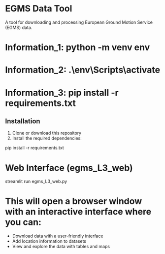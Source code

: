 # EGMS Data Tool

A tool for downloading and processing European Ground Motion Service (EGMS) data.
# Information_1: python -m venv env    
# Information_2: .\env\Scripts\activate
# Information_3: pip install -r requirements.txt

## Installation
1. Clone or download this repository
2. Install the required dependencies:

pip install -r requirements.txt

# Web Interface (egms_L3_web)
streamlit run egms_L3_web.py 

# This will open a browser window with an interactive interface where you can:
- Download data with a user-friendly interface
- Add location information to datasets
- View and explore the data with tables and maps